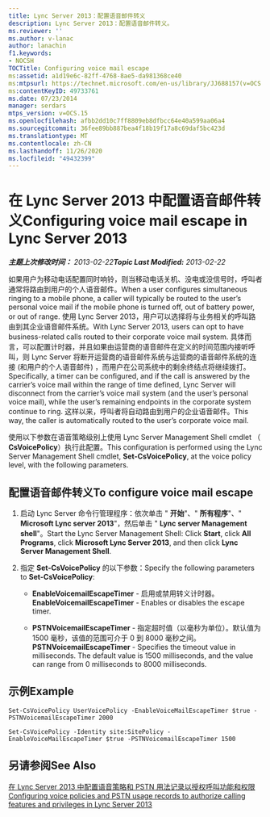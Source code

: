 ```yaml
---
title: Lync Server 2013：配置语音邮件转义
description: Lync Server 2013：配置语音邮件转义。
ms.reviewer: ''
ms.author: v-lanac
author: lanachin
f1.keywords:
- NOCSH
TOCTitle: Configuring voice mail escape
ms:assetid: a1d19e6c-82ff-4768-8ae5-da981368ce40
ms:mtpsurl: https://technet.microsoft.com/en-us/library/JJ688157(v=OCS.15)
ms:contentKeyID: 49733761
ms.date: 07/23/2014
manager: serdars
mtps_version: v=OCS.15
ms.openlocfilehash: afbb2dd10c7ff8809eb8dfbcc64e40a599aa06a4
ms.sourcegitcommit: 36fee89bb887bea4f18b19f17a8c69daf5bc423d
ms.translationtype: MT
ms.contentlocale: zh-CN
ms.lasthandoff: 11/26/2020
ms.locfileid: "49432399"
---
```

# <a name="configuring-voice-mail-escape-in-lync-server-2013"></a><span data-ttu-id="afbe9-103">在 Lync Server 2013 中配置语音邮件转义</span><span class="sxs-lookup"><span data-stu-id="afbe9-103">Configuring voice mail escape in Lync Server 2013</span></span>

<div data-xmlns="http://www.w3.org/1999/xhtml">

<div class="topic" data-xmlns="http://www.w3.org/1999/xhtml" data-msxsl="urn:schemas-microsoft-com:xslt" data-cs="https://msdn.microsoft.com/">

<div data-asp="https://msdn2.microsoft.com/asp">



</div>

<div id="mainSection">

<div id="mainBody"><span data-ttu-id="afbe9-104">

<span> </span></span><span class="sxs-lookup"><span data-stu-id="afbe9-104">

<span> </span></span></span>

<span data-ttu-id="afbe9-105">_**主题上次修改时间：** 2013-02-22_</span><span class="sxs-lookup"><span data-stu-id="afbe9-105">_**Topic Last Modified:** 2013-02-22_</span></span>

<span data-ttu-id="afbe9-106">如果用户为移动电话配置同时响铃，则当移动电话关机、没电或没信号时，呼叫者通常将路由到用户的个人语音邮件。</span><span class="sxs-lookup"><span data-stu-id="afbe9-106">When a user configures simultaneous ringing to a mobile phone, a caller will typically be routed to the user’s personal voice mail if the mobile phone is turned off, out of battery power, or out of range.</span></span> <span data-ttu-id="afbe9-107">使用 Lync Server 2013，用户可以选择将与业务相关的呼叫路由到其企业语音邮件系统。</span><span class="sxs-lookup"><span data-stu-id="afbe9-107">With Lync Server 2013, users can opt to have business-related calls routed to their corporate voice mail system.</span></span> <span data-ttu-id="afbe9-108">具体而言，可以配置计时器，并且如果由运营商的语音邮件在定义的时间范围内接听呼叫，则 Lync Server 将断开运营商的语音邮件系统与运营商的语音邮件系统的连接 (和用户的个人语音邮件) ，而用户在公司系统中的剩余终结点将继续拨打。</span><span class="sxs-lookup"><span data-stu-id="afbe9-108">Specifically, a timer can be configured, and if the call is answered by the carrier’s voice mail within the range of time defined, Lync Server will disconnect from the carrier’s voice mail system (and the user’s personal voice mail), while the user’s remaining endpoints in the corporate system continue to ring.</span></span> <span data-ttu-id="afbe9-109">这样以来，呼叫者将自动路由到用户的企业语音邮件。</span><span class="sxs-lookup"><span data-stu-id="afbe9-109">This way, the caller is automatically routed to the user’s corporate voice mail.</span></span>

<span data-ttu-id="afbe9-110">使用以下参数在语音策略级别上使用 Lync Server Management Shell cmdlet （ **CsVoicePolicy**）执行此配置。</span><span class="sxs-lookup"><span data-stu-id="afbe9-110">This configuration is performed using the Lync Server Management Shell cmdlet, **Set-CsVoicePolicy**, at the voice policy level, with the following parameters.</span></span>

<div>

## <a name="to-configure-voice-mail-escape"></a><span data-ttu-id="afbe9-111">配置语音邮件转义</span><span class="sxs-lookup"><span data-stu-id="afbe9-111">To configure voice mail escape</span></span>

1.  <span data-ttu-id="afbe9-112">启动 Lync Server 命令行管理程序：依次单击 " **开始**"、" **所有程序**"、" **Microsoft Lync server 2013**"，然后单击 " **Lync server Management shell**"。</span><span class="sxs-lookup"><span data-stu-id="afbe9-112">Start the Lync Server Management Shell: Click **Start**, click **All Programs**, click **Microsoft Lync Server 2013**, and then click **Lync Server Management Shell**.</span></span>

2.  <span data-ttu-id="afbe9-113">指定 **Set-CsVoicePolicy** 的以下参数：</span><span class="sxs-lookup"><span data-stu-id="afbe9-113">Specify the following parameters to **Set-CsVoicePolicy**:</span></span>
    
      - <span data-ttu-id="afbe9-114">**EnableVoicemailEscapeTimer** - 启用或禁用转义计时器。</span><span class="sxs-lookup"><span data-stu-id="afbe9-114">**EnableVoicemailEscapeTimer** - Enables or disables the escape timer.</span></span>
    
      - <span data-ttu-id="afbe9-p102">**PSTNVoicemailEscapeTimer** - 指定超时值（以毫秒为单位）。默认值为 1500 毫秒，该值的范围可介于 0 到 8000 毫秒之间。</span><span class="sxs-lookup"><span data-stu-id="afbe9-p102">**PSTNVoicemailEscapeTimer** - Specifies the timeout value in milliseconds. The default value is 1500 milliseconds, and the value can range from 0 milliseconds to 8000 milliseconds.</span></span>

</div>

<div>

## <a name="example"></a><span data-ttu-id="afbe9-117">示例</span><span class="sxs-lookup"><span data-stu-id="afbe9-117">Example</span></span>

    Set-CsVoicePolicy UserVoicePolicy -EnableVoiceMailEscapeTimer $true - PSTNVoicemailEscapeTimer 2000
    
    Set-CsVoicePolicy -Identity site:SitePolicy -EnableVoiceMailEscapeTimer $true -PSTNVoicemailEscapeTimer 1500

</div>

<div>

## <a name="see-also"></a><span data-ttu-id="afbe9-118">另请参阅</span><span class="sxs-lookup"><span data-stu-id="afbe9-118">See Also</span></span>


[<span data-ttu-id="afbe9-119">在 Lync Server 2013 中配置语音策略和 PSTN 用法记录以授权呼叫功能和权限</span><span class="sxs-lookup"><span data-stu-id="afbe9-119">Configuring voice policies and PSTN usage records to authorize calling features and privileges in Lync Server 2013</span></span>](lync-server-2013-configuring-voice-policies-and-pstn-usage-records-to-authorize-calling-features-and-privileges.md)  
  

<span data-ttu-id="afbe9-120"></div>

</div>

<span> </span>

</div>

</div>

</span><span class="sxs-lookup"><span data-stu-id="afbe9-120"></div>

</div>

<span> </span>

</div>

</div>

</span></span></div>

